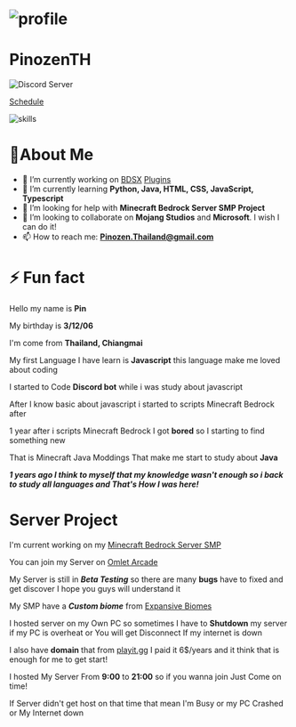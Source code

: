 # ![profile](https://github.com/PinozenTH/PinozenTH/blob/PinozenTH/assets/Untitled.png)

# PinozenTH

![Discord Server](https://discordapp.com/api/guilds/749969091560734822/widget.png?style=shield)

[Schedule](https://github.com/PinozenTH/PinozenTH/blob/PinozenTH/assets/schedule.md)

![skills](https://github-readme-stats.vercel.app/api?username=pinozenth&show_icons=true)

# 🔰About Me

- 🔭 I’m currently working on [BDSX](https://github.com/bdsx/bdsx) [Plugins](https://github.com/PinozenTH/Bdsx2-Modules)
- 🌱 I’m currently learning **Python, Java, HTML, CSS, JavaScript, Typescript**
- 🤔 I’m looking for help with **Minecraft Bedrock Server SMP Project**
- 👯 I’m looking to collaborate on __**Mojang Studios**__ and __**Microsoft**__. I wish I can do it!
- 📫 How to reach me: __**Pinozen.Thailand@gmail.com**__

# ⚡ Fun fact

Hello my name is **Pin**

My birthday is **3/12/06**

I'm come from **Thailand, Chiangmai**

My first Language I have learn is **Javascript** this language make me loved about coding

I started to Code **Discord bot** while i was study about javascript

After I know basic about javascript i started to scripts Minecraft Bedrock after

1 year after i scripts Minecraft Bedrock I got __**bored**__ so I starting to find something new

That is Minecraft Java Moddings That make me start to study about **Java**

__***1 years ago I think to myself that my knowledge wasn't enough so i back to study all languages and That's How I was here!***__


# Server Project

I'm current working on my [Minecraft Bedrock Server SMP](https://github.com/PinozenTH/SMP-Server)

You can join my Server on [Omlet Arcade](https://omlet.gg/profile/pinozen.thailand)

My Server is still in ***Beta Testing*** so there are many __**bugs**__ have to fixed and get discover I hope you guys will understand it

My SMP have a __*Custom biome*__ from [Expansive Biomes](https://mcpedl.com/plenty-o-biomes-addon/)

I hosted server on my Own PC so sometimes I have to __**Shutdown**__ my server if my PC is overheat or You will get Disconnect If my internet is down

I also have **domain** that from [playit.gg](https://playit.gg) I paid it 6$/years and it think that is enough for me to get start!

I hosted My Server From **9:00** to **21:00** so if you wanna join Just Come on time!

If Server didn't get host on that time that mean I'm Busy or my PC Crashed or My Internet down

<!--

Here are some ideas to get you started:

- 👯 I’m looking to collaborate on ...

- 💬 Ask me about ...
- 📫 How to reach me: ...
- 😄 Pronouns: ...

-->
